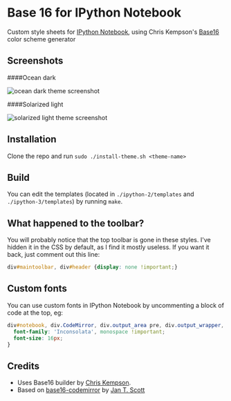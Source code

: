 # Base 16 for IPython Notebook

Custom style sheets for [IPython Notebook][1], using Chris Kempson's [Base16][2] color scheme generator

## Screenshots

####Ocean dark

![ocean dark theme screenshot](./screenshots/ocean-dark.png "Ocean dark")

####Solarized light

![solarized light theme screenshot](./screenshots/solarized-light.png "Solarized light")

## Installation

Clone the repo and run `sudo ./install-theme.sh <theme-name>`

## Build

You can edit the templates (located in `./ipython-2/templates` and
`./ipython-3/templates`) by running `make`.

## What happened to the toolbar?

You will probably notice that the top toolbar is gone in these styles. I've hidden it in the
CSS by default, as I find it mostly useless. If you want it back, just
comment out this line:

``` css
div#maintoolbar, div#header {display: none !important;}
```

## Custom fonts

You can use custom fonts in IPython Notebook by uncommenting a block of code at
the top, eg:

``` css
div#notebook, div.CodeMirror, div.output_area pre, div.output_wrapper, div.prompt {
  font-family: 'Inconsolata', monospace !important;
  font-size: 16px;
}
```

## Credits

* Uses Base16 builder by [Chris Kempson][3].
* Based on [base16-codemirror][4] by [Jan T. Scott][5]

[1]: http://ipython.org/notebook.html
[2]: https://github.com/chriskempson/base16
[3]: https://github.com/chriskempson
[4]: https://github.com/idleberg/base16-codemirror
[5]: https://github.com/idleberg
